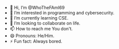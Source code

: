 - 👋 Hi, I’m @WhoTheFAmI69
- 👀 I’m interested in programming and cybersecurity.
- 🌱 I’m currently learning CSE.
- 💞️ I’m looking to collaborate on life.
- 📫 How to reach me You don't.
- 😄 Pronouns: He/Him.
- ⚡ Fun fact: Always bored.

<!---
WhoTheFAmI69/WhoTheFAmI69 is a ✨ special ✨ repository because its `README.md` (this file) appears on your GitHub profile.
You can click the Preview link to take a look at your changes.
--->
